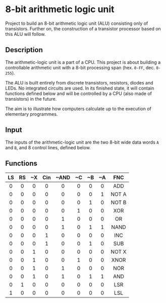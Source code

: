 # 8-bit arithmetic logic unit

Project to build an 8-bit arithmetic logic unit (ALU) consisting only of transistors. Further on, the construction of a transistor processor based on this ALU will follow.

## Description

The arithmetic-logic unit is a part of a CPU. This project is about building a controllable arithmetic unit with a 8-bit processing span (hex. ``0-FF``, dec. ``0-255``).

The ALU is built entirely from discrete transistors, resistors, diodes and LEDs. No integrated circuits are used. In its finished state, it will contain functions defined below and will be controlled by a CPU (also made of transistors) in the future.

The aim is to illustrate how computers calculate up to the execution of elementary programmes.

## Input

The inputs of the arithmetic-logic unit are the two 8-bit wide data words ``A`` and ``B``, and 8 control lines, defined below.

## Functions

| LS | RS | ~X | Cin | ~AND | ~C | ~B | ~A | FNC   |
|:--:|:--:|:--:|:---:|:----:|:--:|:--:|:--:|:-----:|
| 0  | 0  | 0  | 0   | 0    | 0  | 0  | 0  | ADD   |
| 0  | 0  | 0  | 0   | 0    | 0  | 0  | 1  | NOT A |
| 0  | 0  | 0  | 0   | 0    | 0  | 1  | 0  | NOT B |
| 0  | 0  | 0  | 0   | 0    | 1  | 0  | 0  | XOR   |
| 0  | 0  | 0  | 0   | 1    | 0  | 0  | 0  | OR    |
| 0  | 0  | 0  | 0   | 1    | 0  | 1  | 1  | NAND  |
| 0  | 0  | 0  | 1   | 0    | 0  | 0  | 0  | INC   |
| 0  | 0  | 0  | 1   | 0    | 0  | 1  | 0  | SUB   |
| 0  | 0  | 1  | 0   | 0    | 0  | 0  | 0  | NOT X |
| 0  | 0  | 1  | 0   | 0    | 1  | 0  | 0  | XNOR  |
| 0  | 0  | 1  | 0   | 1    | 0  | 0  | 0  | NOR   |
| 0  | 0  | 1  | 0   | 1    | 0  | 1  | 1  | AND   |
| 0  | 1  | 0  | 0   | 0    | 0  | 0  | 0  | LSR   |
| 1  | 0  | 0  | 0   | 0    | 0  | 0  | 0  | LSL   |

